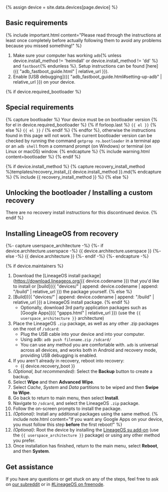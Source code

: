 {% assign device = site.data.devices[page.device] %}
## Basic requirements

{% include important.html content="Please read through the instructions at least once completely before actually following them to avoid any problems because you missed something!" %}

1. Make sure your computer has working `adb`{% unless device.install_method != 'heimdall' or device.install_method != 'dd' %} and `fastboot`{% endunless %}. Setup instructions can be found [here]({{ "adb_fastboot_guide.html" | relative_url }}).
2. Enable [USB debugging]({{ "adb_fastboot_guide.html#setting-up-adb" | relative_url }}) on your device.

{% if device.required_bootloader %}
## Special requirements

{% capture bootloader %}
Your device must be on bootloader version {% for el in device.required_bootloader %} {% if forloop.last %} `{{ el }}` {% else %} `{{ el }}` / {% endif %} {% endfor %}, otherwise the instructions found in this page will not work.
The current bootloader version can be checked by running the command `getprop ro.bootloader` in a terminal app or an `adb shell` from a command prompt (on Windows) or terminal (on Linux or macOS) window.
{% endcapture %}
{% include warning.html content=bootloader %}
{% endif %}

{% if device.install_method %}
{% capture recovery_install_method %}templates/recovery_install_{{ device.install_method }}.md{% endcapture %}
{% include {{ recovery_install_method }} %}
{% else %}
## Unlocking the bootloader / Installing a custom recovery

There are no recovery install instructions for this discontinued device.
{% endif %}

## Installing LineageOS from recovery

{%- capture userspace_architecture -%}
{%- if device.architecture.userspace -%}
{{ device.architecture.userspace }}
{%- else -%}
{{ device.architecture }}
{%- endif -%}
{%- endcapture -%}

{% if device.maintainers %}
1. Download the [LineageOS install package](https://download.lineageos.org/{{ device.codename }}) that you'd like to install or [build]({{ "devices/" | append: device.codename | append: "/build" | relative_url }}) the package yourself.
{% else %}
1. [Build]({{ "devices/" | append: device.codename | append: "/build" | relative_url }}) a LineageOS install package.
{% endif %}
    * Optionally, download 3rd party application packages such as [Google Apps]({{ "gapps.html" | relative_url }}) (use the `{{ userspace_architecture }}` architecture)
2. Place the LineageOS `.zip` package, as well as any other .zip packages on the root of `/sdcard`:
    * Plug the USB cable into your device and into your computer.
    * Using adb: `adb push filename.zip /sdcard/`
    * You can use any method you are comfortable with. `adb` is universal across all devices, and works both in Android and recovery mode, providing
        USB debugging is enabled.
3. If you aren't already in recovery, reboot into recovery:
    * {{ device.recovery_boot }}
4. _(Optional, but recommended)_: Select the **Backup** button to create a backup.
5. Select **Wipe** and then **Advanced Wipe**.
6. Select *Cache*, *System* and *Data* partitions to be wiped and then **Swipe to Wipe**.
7. Go back to return to main menu, then select **Install**.
8. Navigate to `/sdcard`, and select the LineageOS `.zip` package.
9. Follow the on-screen prompts to install the package.
10. _(Optional)_: Install any additional packages using the same method.
    {% include note.html content="If you want any Google Apps on your device, you must follow this step **before** the first reboot!" %}
11. _(Optional)_: Root the device by installing the [LineageOS su add-on](https://download.lineageos.org/extras) (use the `{{ userspace_architecture }}` package) or using any other method you prefer.
12. Once installation has finished, return to the main menu, select **Reboot**, and then **System**.

## Get assistance

If you have any questions or get stuck on any of the steps, feel free to ask on [our subreddit](https://reddit.com/r/LineageOS) or in
[#LineageOS on freenode](https://webchat.freenode.net/?channels=LineageOS).
